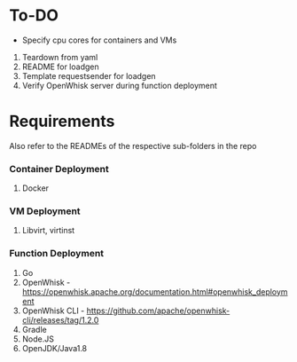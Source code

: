# To-DO

* Specify cpu cores for containers and VMs
1. Teardown from yaml
2. README for loadgen
3. Template requestsender for loadgen
4. Verify OpenWhisk server during function deployment

# Requirements

Also refer to the READMEs of the respective sub-folders in the repo

### Container Deployment

1. Docker


### VM Deployment

1. Libvirt, virtinst


### Function Deployment

1. Go
2. OpenWhisk - https://openwhisk.apache.org/documentation.html#openwhisk_deployment
3. OpenWhisk CLI - https://github.com/apache/openwhisk-cli/releases/tag/1.2.0
4. Gradle
5. Node.JS
6. OpenJDK/Java1.8
